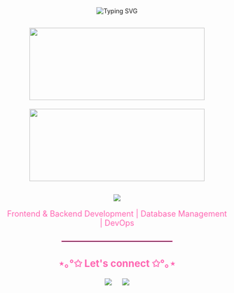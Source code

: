 <div align="center">

  <!-- Header con estilo limpio y atractivo -->
  <img src="https://readme-typing-svg.demolab.com?font=Fira+Code&size=22&duration=4000&pause=1000&color=FF66B2&background=FFFFFF00&center=true&vCenter=true&width=500&lines=✦+Welcome+to+my+coding+space+✦;❀+YAMELI.exe+is+running...+❀" alt="Typing SVG" style="margin-bottom: 30px;"/>

  <!-- Estadísticas con diseño arcade -->
  <div style="display: flex; justify-content: center; gap: 20px; flex-wrap: wrap; margin-bottom: 30px;">
    <img width="400" height="165" src="https://github-readme-stats.vercel.app/api?username=yvmeli&show_icons=true&count_private=true&hide_title=true&hide=prs&theme=synthwave&border_color=e100ff&bg_color=000000&ring_color=00ff00&text_color=00ff00&icon_color=e100ff" />
    <img width="400" height="165" src="https://github-readme-stats.vercel.app/api/top-langs/?username=yvmeli&layout=compact&theme=synthwave&hide_title=true&border_color=e100ff&bg_color=000000&text_color=00ff00&card_width=450" />
  </div>

  <!-- Technology Stack con íconos modernos -->
  <div align="center" style="margin-bottom: 30px;">
    <p align="center">
      <img src="https://skillicons.dev/icons?i=html,css,js,python,cs,dotnet,mysql" />
    </p>
    <p style="font-size: 18px; color: #FF66B2;">Frontend & Backend Development | Database Management | DevOps</p>
  </div>

  <!-- Separador dinámico -->
  <!-- Separación con sombra suave -->
<!-- Separación con sombra suave -->
  <!-- Línea separadora más sutil -->
<hr style="border: 1px solid #FF66B2; width: 50%; margin: 30px auto;">




  <!-- Conexiones con diseño minimalista -->
  <h3 align="center" style="font-size: 1.6em; font-weight: bold; color: #FF66B2; margin-bottom: 20px;">⋆｡°✩ Let's connect ✩°｡⋆</h3>
  <p align="center" style="font-size: 1.1em;">
    <a href="https://github.com/yvmeli" style="text-decoration: none;">
      <img src="https://img.shields.io/badge/GitHub-Profile-FF66B2?style=flat-square&logo=github&logoColor=white" style="margin: 0 10px;"/>
    </a>
    <a href="https://linkedin.com/in/yameli" style="text-decoration: none;">
      <img src="https://img.shields.io/badge/LinkedIn-Connect-FF66B2?style=flat-square&logo=linkedin&logoColor=white" style="margin: 0 10px;"/>
    </a>
  </p>

</div>







